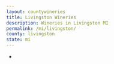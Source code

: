 ```yaml
---
layout: countywineries
title: Livingston Wineries
description: Wineries in Livingston MI
permalink: /mi/livingston/
county: livingston
state: mi
---
```

-
